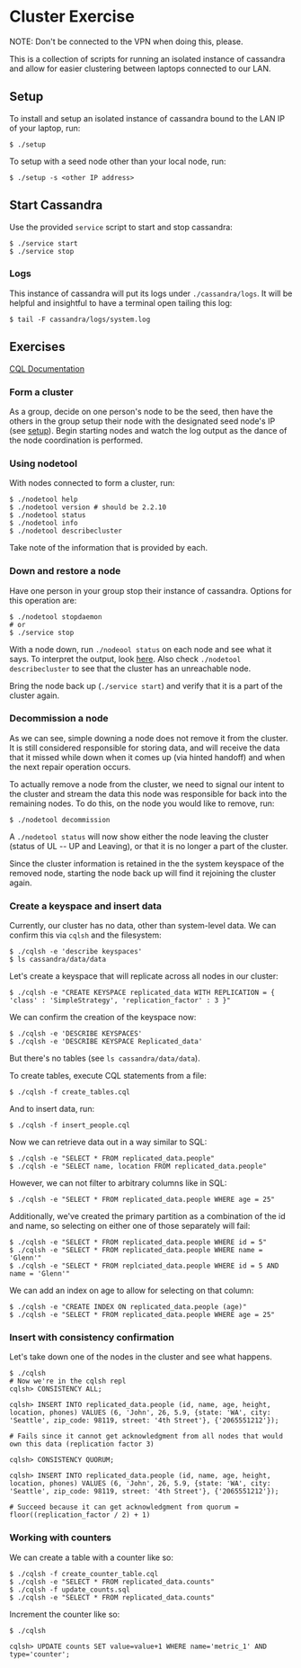 # Cluster Exercise
NOTE: Don't be connected to the VPN when doing this, please.

This is a collection of scripts for running an isolated instance of cassandra
and allow for easier clustering between laptops connected to our LAN.

## Setup
To install and setup an isolated instance of cassandra bound to the LAN IP of
your laptop, run:
```
$ ./setup
```
To setup with a seed node other than your local node, run:
```
$ ./setup -s <other IP address>
```

## Start Cassandra
Use the provided `service` script to start and stop cassandra:
```
$ ./service start
$ ./service stop
```

### Logs
This instance of cassandra will put its logs under `./cassandra/logs`.  It will
be helpful and insightful to have a terminal open tailing this log:
```
$ tail -F cassandra/logs/system.log
```

## Exercises

[CQL Documentation](https://cassandra.apache.org/doc/latest/cql/index.html)

### Form a cluster
As a group, decide on one person's node to be the seed, then have the others
in the group setup their node with the designated seed node's IP (see
[setup](#setup)).  Begin starting nodes and watch the log output as the
dance of the node coordination is performed.

### Using nodetool

With nodes connected to form a cluster, run:
```
$ ./nodetool help
$ ./nodetool version # should be 2.2.10
$ ./nodetool status
$ ./nodetool info
$ ./nodetool describecluster
```
Take note of the information that is provided by each.

### Down and restore a node

Have one person in your group stop their instance of cassandra.  Options for
this operation are:
```
$ ./nodetool stopdaemon
# or
$ ./service stop
```

With a node down, run `./nodeool status` on each node and see what it says. To
interpret the output, look [here](http://docs.datastax.com/en/archived/cassandra/2.2/cassandra/tools/toolsStatus.html).
Also check `./nodetool describecluster` to see that the cluster has an
unreachable node.

Bring the node back up (`./service start`) and verify that it is a part of
the cluster again.

### Decommission a node
As we can see, simple downing a node does not remove it from the cluster. It
is still considered responsible for storing data, and will receive the data
that it missed while down when it comes up (via hinted handoff) and when the
next repair operation occurs.

To actually remove a node from the cluster, we need to signal our intent to
the cluster and stream the data this node was responsible for back into the
remaining nodes.  To do this, on the node you would like to remove, run:
```
$ ./nodetool decommission
```

A `./nodetool status` will now show either the node leaving the cluster (status
of UL -- UP and Leaving), or that it is no longer a part of the cluster.

Since the cluster information is retained in the the system keyspace of the
removed node, starting the node back up will find it rejoining the cluster
again.

### Create a keyspace and insert data
Currently, our cluster has no data, other than system-level data.  We can
confirm this via `cqlsh` and the filesystem:
```
$ ./cqlsh -e 'describe keyspaces'
$ ls cassandra/data/data
```

Let's create a keyspace that will replicate across all nodes in our cluster:
```
$ ./cqlsh -e "CREATE KEYSPACE replicated_data WITH REPLICATION = { 'class' : 'SimpleStrategy', 'replication_factor' : 3 }"
```

We can confirm the creation of the keyspace now:
```
$ ./cqlsh -e 'DESCRIBE KEYSPACES'
$ ./cqlsh -e 'DESCRIBE KEYSPACE Replicated_data'
```

But there's no tables (see `ls cassandra/data/data`).

To create tables, execute CQL statements from a file:
```
$ ./cqlsh -f create_tables.cql
```

And to insert data, run:
```
$ ./cqlsh -f insert_people.cql
```

Now we can retrieve data out in a way similar to SQL:
```
$ ./cqlsh -e "SELECT * FROM replicated_data.people"
$ ./cqlsh -e "SELECT name, location FROM replicated_data.people"
```

However, we can not filter to arbitrary columns like in SQL:
```
$ ./cqlsh -e "SELECT * FROM replicated_data.people WHERE age = 25"
```

Additionally, we've created the primary partition as a combination of the id
and name, so selecting on either one of those separately will fail:
```
$ ./cqlsh -e "SELECT * FROM replicated_data.people WHERE id = 5"
$ ./cqlsh -e "SELECT * FROM replicated_data.people WHERE name = 'Glenn'"
$ ./cqlsh -e "SELECT * FROM replciated_data.people WHERE id = 5 AND name = 'Glenn'"
```

We can add an index on age to allow for selecting on that column:
```
$ ./cqlsh -e "CREATE INDEX ON replicated_data.people (age)"
$ ./cqlsh -e "SELECT * FROM replicated_data.people WHERE age = 25"
```

### Insert with consistency confirmation
Let's take down one of the nodes in the cluster and see what happens.

```
$ ./cqlsh
# Now we're in the cqlsh repl
cqlsh> CONSISTENCY ALL;

cqlsh> INSERT INTO replicated_data.people (id, name, age, height, location, phones) VALUES (6, 'John', 26, 5.9, {state: 'WA', city: 'Seattle', zip_code: 98119, street: '4th Street'}, {'2065551212'});

# Fails since it cannot get acknowledgment from all nodes that would own this data (replication factor 3)

cqlsh> CONSISTENCY QUORUM;

cqlsh> INSERT INTO replicated_data.people (id, name, age, height, location, phones) VALUES (6, 'John', 26, 5.9, {state: 'WA', city: 'Seattle', zip_code: 98119, street: '4th Street'}, {'2065551212'});

# Succeed because it can get acknowledgment from quorum = floor((replication_factor / 2) + 1)
```


### Working with counters
We can create a table with a counter like so:
```
$ ./cqlsh -f create_counter_table.cql
$ ./cqlsh -e "SELECT * FROM replicated_data.counts"
$ ./cqlsh -f update_counts.sql
$ ./cqlsh -e "SELECT * FROM replicated_data.counts"
```

Increment the counter like so:
```
$ ./cqlsh

cqlsh> UPDATE counts SET value=value+1 WHERE name='metric_1' AND type='counter';
```

